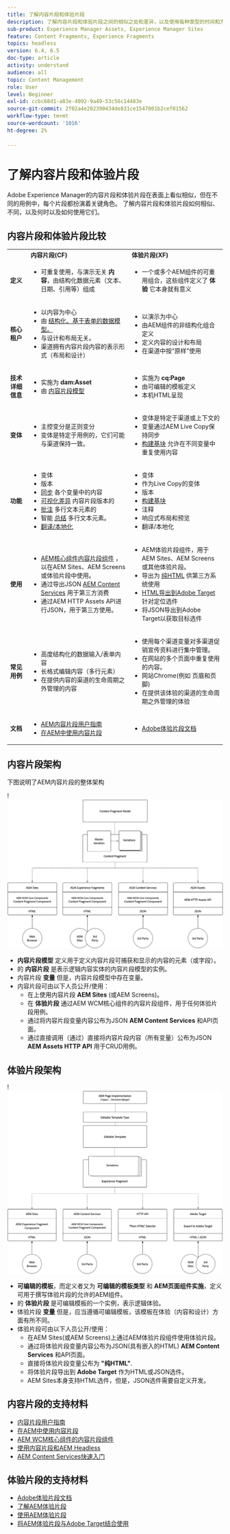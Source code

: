 ```yaml
---
title: 了解内容片段和体验片段
description: 了解内容片段和体验片段之间的相似之处和差异，以及使用每种类型的时间和方式。
sub-product: Experience Manager Assets, Experience Manager Sites
feature: Content Fragments, Experience Fragments
topics: headless
version: 6.4, 6.5
doc-type: article
activity: understand
audience: all
topic: Content Management
role: User
level: Beginner
exl-id: ccbc68d1-a83e-4092-9a49-53c56c14483e
source-git-commit: 2f02a4e202390434de831ce1547001b2cef01562
workflow-type: tm+mt
source-wordcount: '1016'
ht-degree: 2%

---
```


# 了解内容片段和体验片段

Adobe Experience Manager的内容片段和体验片段在表面上看似相似，但在不同的用例中，每个片段都扮演着关键角色。 了解内容片段和体验片段如何相似、不同，以及何时以及如何使用它们。

## 内容片段和体验片段比较

<table>
<tbody><tr><td><strong> </strong></td>
<td><strong>内容片段(CF)</strong></td>
<td><strong>体验片段(XF)</strong></td>
</tr><tr><td><strong>定义</strong></td>
<td><ul>
<li>可重复使用，与演示无关 <strong>内容</strong>，由结构化数据元素（文本、日期、引用等）组成</li>
</ul>
</td>
<td><ul>
<li>一个或多个AEM组件的可重用组合，这些组件定义了 <strong>体验</strong> 它本身就有意义</li>
</ul>
</td>
</tr><tr><td><strong>核心租户</strong></td>
<td><ul>
<li>以内容为中心</li>
<li>由 <a href="https://experienceleague.adobe.com/docs/experience-manager-65/assets/fragments/content-fragments-models.html?lang=en" target="_blank">结构化、基于表单的数据模型。</a></li>
<li>与设计和布局无关。</li>
<li>渠道拥有内容片段内容的表示形式（布局和设计）</li>
</ul>
</td>
<td><ul>
<li>以演示为中心</li>
<li>由AEM组件的非结构化组合定义</li>
<li>定义内容的设计和布局</li>
<li>在渠道中按“原样”使用</li>
</ul>
</td>
</tr><tr><td><strong>技术详细信息</strong></td>
<td><ul>
<li>实施为 <strong>dam:Asset</strong></li>
<li>由 <a href="https://experienceleague.adobe.com/docs/experience-manager-65/assets/fragments/content-fragments-models.html?lang=en" target="_blank">内容片段模型</a></li>
</ul>
</td>
<td><ul>
<li>实施为 <strong>cq:Page</strong></li>
<li>由可编辑的模板定义</li>
<li>本机HTML呈现</li>
</ul>
</td>
</tr><tr><td><strong>变体</strong></td>
<td><ul>
<li>主控变分是正则变分</li>
<li>变体是特定于用例的，它们可能与渠道保持一致。</li>
</ul>
</td>
<td><ul>
<li>变体是特定于渠道或上下文的</li>
<li>变量通过AEM Live Copy保持同步</li>
<li><a href="https://experienceleague.adobe.com/docs/experience-manager-65/authoring/authoring/experience-fragments.html" target="_blank">构建基块</a> 允许在不同变量中重复使用内容</li>
</ul>
</td>
</tr><tr><td><strong>功能</strong></td>
<td><ul>
<li>变体</li>
<li>版本</li>
<li><a href="https://experienceleague.adobe.com/docs/experience-manager-65/assets/fragments/content-fragments-variations.html?lang=en#synchronizing-with-master" target="_blank">同步</a> 各个变量中的内容</li>
<li><a href="https://experienceleague.adobe.com/docs/experience-manager-65/assets/fragments/content-fragments-managing.html?lang=en#comparing-fragment-versions" target="_blank">可视化差异</a> 内容片段版本的</li>
<li><a href="https://experienceleague.adobe.com/docs/experience-manager-65/assets/fragments/content-fragments-variations.html?lang=en#annotating-a-content-fragment" target="_blank">批注</a> 多行文本元素的</li>
<li>智能 <a href="https://experienceleague.adobe.com/docs/experience-manager-65/assets/fragments/content-fragments-variations.html?lang=en#summarizing-text" target="_blank">总结</a> 多行文本元素。</li>
<li><a href="https://experienceleague.adobe.com/docs/experience-manager-65/assets/fragments/creating-translation-projects-for-content-fragments.html?lang=en" target="_blank">翻译/本地化</a></li>
</ul>
</td>
<td><ul>
<li>变体</li>
<li>作为Live Copy的变体</li>
<li>版本</li>
<li><a href="https://experienceleague.adobe.com/docs/experience-manager-65/authoring/authoring/experience-fragments.html?lang=en#building-blocks" target="_blank">构建基块</a></li>
<li>注释</li>
<li>响应式布局和预览</li>
<li>翻译/本地化</li>
</ul>
</td>
</tr><tr><td><strong>使用</strong></td>
<td><ul>
<li><a href="https://experienceleague.adobe.com/docs/experience-manager-core-components/using/components/content-fragment-component.html" target="_blank">AEM核心组件内容片段组件</a> ，以在AEM Sites、AEM Screens或体验片段中使用。</li>
<li>通过导出JSON <a href="https://experienceleague.adobe.com/docs/experience-manager-learn/getting-started-with-aem-headless/content-services/overview.html?lang=en" target="_blank">AEM Content Services</a> 用于第三方消费</li>
<li>通过AEM HTTP Assets API进行JSON，用于第三方使用。</li>
</ul>
</td>
<td><ul>
<li>AEM体验片段组件，用于AEM Sites、AEM Screens或其他体验片段。</li>
<li>导出为 <a href="https://experienceleague.adobe.com/docs/experience-manager-65/authoring/authoring/experience-fragments.html?lang=en" target="_blank">纯HTML</a> 供第三方系统使用</li>
<li><a href="https://experienceleague.adobe.com/docs/experience-manager-65/administering/integration/experience-fragments-target.html?lang=en" target="_blank">HTML导出到Adobe Target</a> 针对定位选件</li>
<li>将JSON导出到Adobe Target以获取目标选件</li>
</ul>
</td>
</tr><tr><td><strong>常见用例</strong></td>
<td><ul>
<li>高度结构化的数据输入/表单内容</li>
<li>长格式编辑内容（多行元素）</li>
<li>在提供内容的渠道的生命周期之外管理的内容</li>
</ul>
</td>
<td><ul>
<li>使用每个渠道变量对多渠道促销宣传资料进行集中管理。</li>
<li>在网站的多个页面中重复使用的内容。</li>
<li>网站Chrome(例如 页眉和页脚)</li>
<li>在提供该体验的渠道的生命周期之外管理的体验</li>
</ul>
</td>
</tr><tr><td><strong>文档</strong></td>
<td><ul>
<li><a href="https://experienceleague.adobe.com/docs/experience-manager-65/assets/home.html?lang=en&amp;topic=/experience-manager/6-5/assets/morehelp/content-fragments.ug.js" target="_blank">AEM内容片段用户指南</a></li>
<li><a href="https://experienceleague.adobe.com/docs/experience-manager-learn/sites/content-fragments/content-fragments-feature-video-use.html?lang=en" target="_blank">在AEM中使用内容片段</a></li>
</ul>
</td>
<td><ul>
<li><a href="https://experienceleague.adobe.com/docs/experience-manager-65/authoring/authoring/experience-fragments.html?lang=en" target="_blank">Adobe体验片段文档</a></li>
</ul>
</td>
</tr></tbody></table>

## 内容片段架构

下图说明了AEM内容片段的整体架构

!![内容片段架构](./assets/content-fragments-architecture.png)

+ **内容片段模型** 定义用于定义内容片段可捕获和显示的内容的元素（或字段）。
+ 的 **内容片段** 是表示逻辑内容实体的内容片段模型的实例。
+ 内容片段 **变量** 但是，内容片段模型中存在变量。
+ 内容片段可由以下人员公开/使用：
   + 在上使用内容片段 **AEM Sites** (或AEM Screens)。
   + 在 **体验片段** 通过AEM WCM核心组件的内容片段组件，用于任何体验片段用例。
   + 通过将内容片段变量内容公布为JSON **AEM Content Services** 和API页面。
   + 通过直接调用（通过）直接将内容片段内容（所有变量）公布为JSON **AEM Assets HTTP API** 用于CRUD用例。

## 体验片段架构

!![体验片段架构](./assets/experience-fragments-architecture.png)

+ **可编辑的模板**，而定义者又为 **可编辑的模板类型** 和 **AEM页面组件实施**，定义可用于撰写体验片段的允许的AEM组件。
+ 的 **体验片段** 是可编辑模板的一个实例，表示逻辑体验。
+ 体验片段 **变量** 但是，应当遵循可编辑模板，该模板在体验（内容和设计）方面有所不同。
+ 体验片段可由以下人员公开/使用：
   + 在AEM Sites(或AEM Screens)上通过AEM体验片段组件使用体验片段。
   + 通过将体验片段变量内容公布为JSON(具有嵌入的HTML) **AEM Content Services** 和API页面。
   + 直接将体验片段变量公布为 **&quot;纯HTML&quot;**.
   + 将体验片段导出到 **Adobe Target** 作为HTML或JSON选件。
   + AEM Sites本身支持HTML选件，但是，JSON选件需要自定义开发。

## 内容片段的支持材料

+ [内容片段用户指南](https://experienceleague.adobe.com/docs/experience-manager-65/assets/home.html?lang=en&amp;topic=/experience-manager/6-5/assets/morehelp/content-fragments.ug.js)
+ [在AEM中使用内容片段](https://experienceleague.adobe.com/docs/experience-manager-learn/sites/content-fragments/content-fragments-feature-video-use.html?lang=en)
+ [AEM WCM核心组件的内容片段组件](https://experienceleague.adobe.com/docs/experience-manager-core-components/using/components/content-fragment-component.html?lang=zh-Hans)
+ [使用内容片段和AEM Headless](https://experienceleague.adobe.com/docs/experience-manager-learn/getting-started-with-aem-headless/overview.html?lang=en)
+ [AEM Content Services快速入门](https://experienceleague.adobe.com/docs/experience-manager-learn/getting-started-with-aem-headless/content-services/overview.html?lang=en)

## 体验片段的支持材料

+ [Adobe体验片段文档](https://experienceleague.adobe.com/docs/experience-manager-65/authoring/authoring/experience-fragments.html?lang=en)
+ [了解AEM体验片段](https://experienceleague.adobe.com/docs/experience-manager-learn/sites/experience-fragments/experience-fragments-feature-video-use.html?lang=en)
+ [使用AEM体验片段](https://experienceleague.adobe.com/docs/experience-manager-learn/sites/experience-fragments/experience-fragments-feature-video-use.html?lang=en)
+ [将AEM体验片段与Adobe Target结合使用](https://medium.com/adobetech/experience-fragments-and-adobe-target-d8d74381b9b2)
